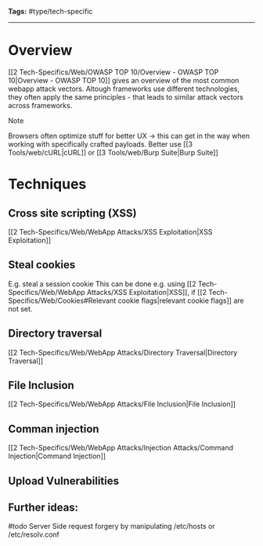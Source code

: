 **Tags:** #type/tech-specific 

---
# Overview
[[2 Tech-Specifics/Web/OWASP TOP 10/Overview - OWASP TOP 10|Overview - OWASP TOP 10]] gives an overview of the most common webapp attack vectors. Altough frameworks use different technologies, they often apply the same principles - that leads to similar attack vectors across frameworks.

> [!NOTE]
> Browsers often optimize stuff for better UX -> this can get in the way when working with specifically crafted payloads. Better use [[3 Tools/web/cURL|cURL]] or [[3 Tools/web/Burp Suite|Burp Suite]]
# Techniques
## Cross site scripting (XSS)
[[2 Tech-Specifics/Web/WebApp Attacks/XSS Exploitation|XSS Exploitation]]
## Steal cookies
E.g. steal a session cookie 
This can be done e.g. using [[2 Tech-Specifics/Web/WebApp Attacks/XSS Exploitation|XSS]], if [[2 Tech-Specifics/Web/Cookies#Relevant cookie flags|relevant cookie flags]] are not set.
## Directory traversal
[[2 Tech-Specifics/Web/WebApp Attacks/Directory Traversal|Directory Traversal]]
## File Inclusion
[[2 Tech-Specifics/Web/WebApp Attacks/File Inclusion|File Inclusion]]
## Comman injection
[[2 Tech-Specifics/Web/WebApp Attacks/Injection Attacks/Command Injection|Command Injection]]
## Upload Vulnerabilities

## Further ideas:
#todo 
Server Side request forgery by manipulating /etc/hosts or /etc/resolv.conf